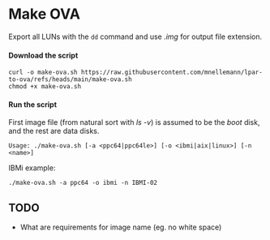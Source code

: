 Make OVA 
===========

Export all LUNs with the `dd` command and use *.img* for output file extension.

#### Download the script

```shell
curl -o make-ova.sh https://raw.githubusercontent.com/mnellemann/lpar-to-ova/refs/heads/main/make-ova.sh
chmod +x make-ova.sh
```


#### Run the script

First image file (from natural sort with *ls -v*) is assumed to be the *boot* disk, and the rest are data disks.

```shell
Usage: ./make-ova.sh [-a <ppc64|ppc64le>] [-o <ibmi|aix|linux>] [-n <name>]
```

IBMi example:

```shell
./make-ova.sh -a ppc64 -o ibmi -n IBMI-02
```


## TODO

- What are requirements for image name (eg. no white space)
